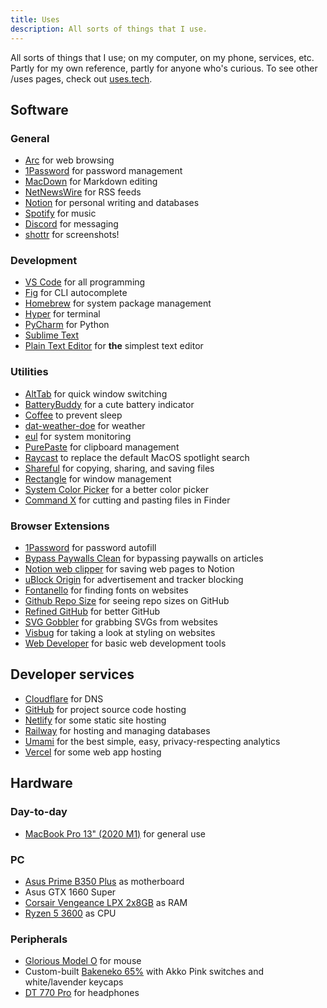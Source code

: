```yaml
---
title: Uses
description: All sorts of things that I use.
---
```


<p class="mb-12">All sorts of things that I use; on my computer, on my phone, services, etc. Partly for my own reference, partly for anyone who's curious. To see other /uses pages, check out <a href="https://uses.tech/">uses.tech</a>.</p>

## Software

### General

- [Arc](https://arc.net/) for web browsing
- [1Password](https://1password.com/) for password management
- [MacDown](https://macdown.uranusjr.com/) for Markdown editing
- [NetNewsWire](https://ranchero.com/netnewswire/) for RSS feeds
- [Notion](https://notion.so/) for personal writing and databases
- [Spotify](https://spotify.com/) for music
- [Discord](https://discord.com/) for messaging
- [shottr](https://shottr.cc/) for screenshots!

### Development

- [VS Code](https://code.visualstudio.com/) for all programming
- [Fig](https://fig.io/) for CLI autocomplete
- [Homebrew](https://brew.sh/) for system package management
- [Hyper](https://hyper.is/) for terminal
- [PyCharm](https://www.jetbrains.com/pycharm/) for Python
- [Sublime Text](https://www.sublimetext.com/)
- [Plain Text Editor](https://sindresorhus.com/plain-text-editor) for **the** simplest text editor

### Utilities

- [AltTab](https://alt-tab-macos.netlify.app/) for quick window switching
- [BatteryBuddy](https://batterybuddy.app/) for a cute battery indicator
- [Coffee](https://www.raycast.com/mooxl/coffee) to prevent sleep
- [dat-weather-doe](https://github.com/inderdhir/DatWeatherDoe) for weather
- [eul](https://github.com/gao-sun/eul) for system monitoring
- [PurePaste](https://sindresorhus.com/pure-paste) for clipboard management
- [Raycast](https://raycast.com/) to replace the default MacOS spotlight search
- [Shareful](https://sindresorhus.com/shareful) for copying, sharing, and saving files
- [Rectangle](https://rectangleapp.com/) for window management
- [System Color Picker](https://github.com/sindresorhus/System-Color-Picker) for a better color picker
- [Command X](https://sindresorhus.com/command-x) for cutting and pasting files in Finder

### Browser Extensions

- [1Password](https://1password.com/downloads/browser-extension/) for password autofill
- [Bypass Paywalls Clean](https://gitlab.com/magnolia1234/bypass-paywalls-chrome-clean) for bypassing paywalls on articles
- [Notion web clipper](https://www.notion.so/web-clipper) for saving web pages to Notion
- [uBlock Origin](https://github.com/gorhill/uBlock/) for advertisement and tracker blocking
- [Fontanello](https://fontanello.app/) for finding fonts on websites
- [Github Repo Size](https://github.com/Shywim/github-repo-size) for seeing repo sizes on GitHub
- [Refined GitHub](https://github.com/refined-github/refined-github) for better GitHub
- [SVG Gobbler](https://www.svggobbler.com/) for grabbing SVGs from websites
- [Visbug](https://github.com/GoogleChromeLabs/ProjectVisBug) for taking a look at styling on websites
- [Web Developer](https://chrispederick.com/work/web-developer/) for basic web development tools

## Developer services

- [Cloudflare](https://cloudflare.com/) for DNS
- [GitHub](https://github.com/) for project source code hosting
- [Netlify](https://www.netlify.com/) for some static site hosting
- [Railway](https://railway.app/) for hosting and managing databases
- [Umami](https://umami.is/) for the best simple, easy, privacy-respecting analytics
- [Vercel](https://vercel.com/) for some web app hosting

## Hardware

### Day-to-day

- [MacBook Pro 13" (2020 M1)](https://www.apple.com/macbook-pro-13/) for general use

### PC

- [Asus Prime B350 Plus](https://www.asus.com/us/Motherboards/PRIME-B350-PLUS/) as motherboard
- Asus GTX 1660 Super
- [Corsair Vengeance LPX 2x8GB](https://www.corsair.com/us/en/Categories/Products/Memory/VENGEANCE-LPX/p/CMK16GX4M2B3200C16) as RAM
- [Ryzen 5 3600](https://www.amd.com/en/product/8456) as CPU

### Peripherals

- [Glorious Model O](https://www.gloriousgaming.com/products/glorious-model-o-black) for mouse
- Custom-built [Bakeneko 65%](https://cannonkeys.com/products/bakeneko65/) with Akko Pink switches and white/lavender keycaps
- [DT 770 Pro](https://north-america.beyerdynamic.com/dt-770-pro.html) for headphones
